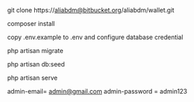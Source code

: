 git clone https://aliabdm@bitbucket.org/aliabdm/wallet.git

composer install 

copy .env.example to .env and configure database credential

php artisan migrate

php artisan db:seed

php artisan serve


admin-email= admin@gmail.com
admin-password = admin123

